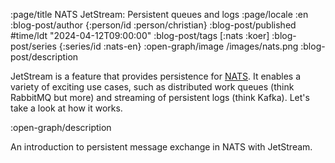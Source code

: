 :page/title NATS JetStream: Persistent queues and logs
:page/locale :en
:blog-post/author {:person/id :person/christian}
:blog-post/published #time/ldt "2024-04-12T09:00:00"
:blog-post/tags [:nats :koer]
:blog-post/series {:series/id :nats-en}
:open-graph/image /images/nats.png
:blog-post/description

JetStream is a feature that provides persistence for [NATS](https://nats.io). It
enables a variety of exciting use cases, such as distributed work queues (think
RabbitMQ but more) and streaming of persistent logs (think Kafka). Let's take a
look at how it works.

:open-graph/description

An introduction to persistent message exchange in NATS with JetStream.
